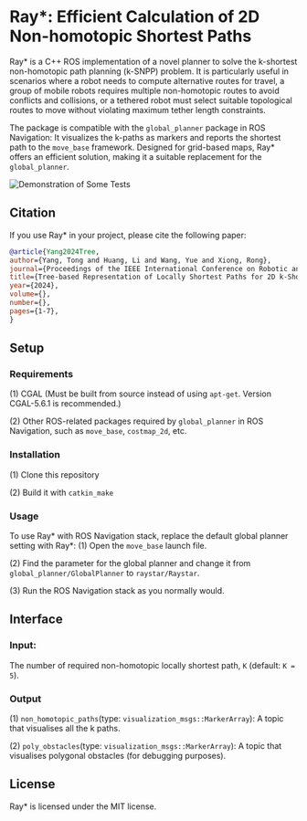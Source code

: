 # Ray*: Efficient Calculation of 2D Non-homotopic Shortest Paths
Ray* is a C++ ROS implementation of a novel planner to solve the k-shortest non-homotopic path planning (k-SNPP) problem. It is particularly useful in scenarios where a robot needs to compute alternative routes for travel, a group of mobile robots requires multiple non-homotopic routes to avoid conflicts and collisions, or a tethered robot must select suitable topological routes to move without violating maximum tether length constraints. 

The package is compatible with the ```global_planner``` package in ROS Navigation: It visualizes the k-paths as markers and reports the shortest path to the ```move_base``` framework. Designed for grid-based maps, Ray* offers an efficient solution, making it a suitable replacement for the ```global_planner```. 

![Demonstration of Some Tests](https://github.com/ZJUTongYang/raystar/blob/main/doc/raystar_ros_demo.gif)

## Citation
If you use Ray* in your project, please cite the following paper: 
 ```bibtex
@article{Yang2024Tree, 
author={Yang, Tong and Huang, Li and Wang, Yue and Xiong, Rong}, 
journal={Proceedings of the IEEE International Conference on Robotic and Automation (ICRA) 2024}, 
title={Tree-based Representation of Locally Shortest Paths for 2D k-Shortest Non-homotopic Path Planning},
year={2024}, 
volume={}, 
number={}, 
pages={1-7}, 
}
```

## Setup

### Requirements

(1) CGAL (Must be built from source instead of using ```apt-get```. Version CGAL-5.6.1 is recommended.)

(2) Other ROS-related packages required by ```global_planner``` in ROS Navigation, such as ```move_base```, ```costmap_2d```, etc. 

### Installation
(1) Clone this repository

(2) Build it with ```catkin_make```

### Usage
To use Ray* with ROS Navigation stack, replace the default global planner setting with Ray*: 
(1) Open the ```move_base``` launch file. 

(2) Find the parameter for the global planner and change it from ```global_planner/GlobalPlanner``` to ```raystar/Raystar```. 

(3) Run the ROS Navigation stack as you normally would.

## Interface

### Input:

The number of required non-homotopic locally shortest path, ```K``` (default: ```K = 5```).

### Output

(1) ```non_homotopic_paths```(type: ```visualization_msgs::MarkerArray```): A topic that visualises all the k paths.

(2) ```poly_obstacles```(type: ```visualization_msgs::MarkerArray```): A topic that visualises polygonal obstacles (for debugging purposes).

## License
Ray* is licensed under the MIT license. 

